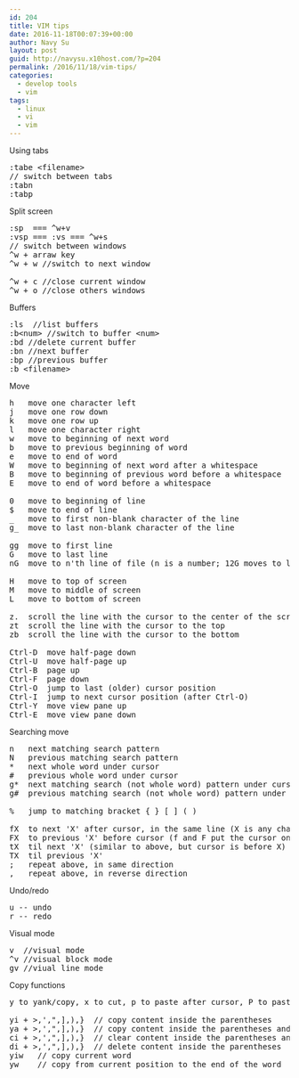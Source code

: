 ```yaml
---
id: 204
title: VIM tips
date: 2016-11-18T00:07:39+00:00
author: Navy Su
layout: post
guid: http://navysu.x10host.com/?p=204
permalink: /2016/11/18/vim-tips/
categories:
  - develop tools
  - vim
tags:
  - linux
  - vi
  - vim
---
```

Using tabs

<pre class="prettyprint">:tabe &lt;filename&gt;
// switch between tabs
:tabn
:tabp
</pre>

Split screen

<pre class="prettyprint">:sp  === ^w+v
:vsp === :vs === ^w+s
// switch between windows
^w + arraw key
^w + w //switch to next window

^w + c //close current window
^w + o //close others windows</pre>

Buffers

<pre class="prettyprint">:ls  //list buffers
:b&lt;num&gt; //switch to buffer &lt;num&gt;
:bd //delete current buffer
:bn //next buffer
:bp //previous buffer
:b &lt;filename&gt;</pre>

Move

<pre class="prettyprint">h   move one character left
j   move one row down
k   move one row up
l   move one character right
w   move to beginning of next word
b   move to previous beginning of word
e   move to end of word
W   move to beginning of next word after a whitespace
B   move to beginning of previous word before a whitespace
E   move to end of word before a whitespace

0   move to beginning of line
$   move to end of line
_   move to first non-blank character of the line
g_  move to last non-blank character of the line

gg  move to first line
G   move to last line
nG  move to n'th line of file (n is a number; 12G moves to line 12)

H   move to top of screen
M   move to middle of screen
L   move to bottom of screen

z.  scroll the line with the cursor to the center of the screen
zt  scroll the line with the cursor to the top
zb  scroll the line with the cursor to the bottom

Ctrl-D  move half-page down
Ctrl-U  move half-page up
Ctrl-B  page up
Ctrl-F  page down
Ctrl-O  jump to last (older) cursor position
Ctrl-I  jump to next cursor position (after Ctrl-O)
Ctrl-Y  move view pane up
Ctrl-E  move view pane down</pre>

Searching move

<pre class="prettyprint">n   next matching search pattern
N   previous matching search pattern
*   next whole word under cursor
#   previous whole word under cursor
g*  next matching search (not whole word) pattern under cursor
g#  previous matching search (not whole word) pattern under cursor

%   jump to matching bracket { } [ ] ( )

fX  to next 'X' after cursor, in the same line (X is any character)
FX  to previous 'X' before cursor (f and F put the cursor on X)
tX  til next 'X' (similar to above, but cursor is before X)
TX  til previous 'X'
;   repeat above, in same direction
,   repeat above, in reverse direction</pre>

Undo/redo

<pre class="prettyprint">u -- undo
r -- redo</pre>

Visual mode

<pre class="prettyprint">v  //visual mode
^v //visual block mode
gv //viual line mode
</pre>

Copy functions

<pre class="prettyprint">y to yank/copy, x to cut, p to paste after cursor, P to paste before cursor.

yi + &gt;,',",],),}  // copy content inside the parentheses
ya + &gt;,',",],),}  // copy content inside the parentheses and include the parentheses
ci + &gt;,',",],),}  // clear content inside the parentheses and enter edit mode
di + &gt;,',",],),}  // delete content inside the parentheses
yiw   // copy current word
yw    // copy from current position to the end of the word

</pre>